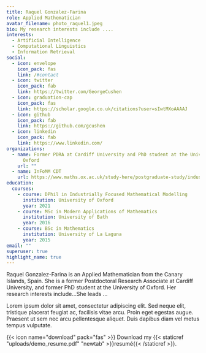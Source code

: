 ```yaml
---
title: Raquel Gonzalez-Farina
role: Applied Mathematician
avatar_filename: photo_raquel1.jpeg
bio: My research interests include ....
interests:
  - Artificial Intelligence
  - Computational Linguistics
  - Information Retrieval
social:
  - icon: envelope
    icon_pack: fas
    link: /#contact
  - icon: twitter
    icon_pack: fab
    link: https://twitter.com/GeorgeCushen
  - icon: graduation-cap
    icon_pack: fas
    link: https://scholar.google.co.uk/citations?user=sIwtMXoAAAAJ
  - icon: github
    icon_pack: fab
    link: https://github.com/gcushen
  - icon: linkedin
    icon_pack: fab
    link: https://www.linkedin.com/
organizations:
  - name: Former PDRA at Cardiff University and PhD student at the University of
      Oxford
    url: ""
  - name: InFoMM CDT
    url: https://www.maths.ox.ac.uk/study-here/postgraduate-study/industrially-focused-mathematical-modelling-epsrc-cdt
education:
  courses:
    - course: DPhil in Industrially Focused Mathematical Modelling
      institution: University of Oxford
      year: 2021
    - course: MSc in Modern Applications of Mathematics
      institution: University of Bath
      year: 2016
    - course: BSc in Mathematics
      institution: University of La Laguna
      year: 2015
email: ""
superuser: true
highlight_name: true
---
```

Raquel Gonzalez-Farina is an Applied Mathematician from the Canary Islands, Spain.  She is a former Postdoctoral Research Associate at Cardiff University, and former PhD student at the University of Oxford. Her research interests include...She leads ... 

Lorem ipsum dolor sit amet, consectetur adipiscing elit. Sed neque elit, tristique placerat feugiat ac, facilisis vitae arcu. Proin eget egestas augue. Praesent ut sem nec arcu pellentesque aliquet. Duis dapibus diam vel metus tempus vulputate.

{{< icon name="download" pack="fas" >}} Download my {{< staticref "uploads/demo_resume.pdf" "newtab" >}}resumé{{< /staticref >}}.